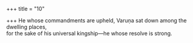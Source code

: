 +++
title = "10"

+++
He whose commandments are upheld, Varuṇa sat down among the  dwelling places,  
for the sake of his universal kingship—he whose resolve is strong.  